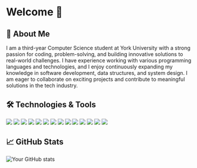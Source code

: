 # Welcome 👋

## 🚀 About Me
I am a third-year Computer Science student at York University with a strong passion for coding, problem-solving, and building innovative solutions to real-world challenges. I have experience working with various programming languages and technologies, and I enjoy continuously expanding my knowledge in software development, data structures, and system design. I am eager to collaborate on exciting projects and contribute to meaningful solutions in the tech industry.


## 🛠️ Technologies & Tools  

<p align="left">
  <img src="https://img.shields.io/badge/Java-ED8B00?style=for-the-badge&logo=java&logoColor=white" />
  <img src="https://img.shields.io/badge/Python-3776AB?style=for-the-badge&logo=python&logoColor=white" />
  <img src="https://img.shields.io/badge/JavaScript-F7DF1E?style=for-the-badge&logo=javascript&logoColor=black" />
  <img src="https://img.shields.io/badge/C-00599C?style=for-the-badge&logo=c&logoColor=white" />
  <img src="https://img.shields.io/badge/HTML-E34F26?style=for-the-badge&logo=html5&logoColor=white" />
  <img src="https://img.shields.io/badge/CSS-1572B6?style=for-the-badge&logo=css3&logoColor=white" />
  <img src="https://img.shields.io/badge/XML-808080?style=for-the-badge&logo=xml&logoColor=white" />
  <img src="https://img.shields.io/badge/SQL-4479A1?style=for-the-badge&logo=mysql&logoColor=white" />
  <img src="https://img.shields.io/badge/Shell_Scripting-4EAA25?style=for-the-badge&logo=gnu-bash&logoColor=white" />
  <img src="https://img.shields.io/badge/VBA-217346?style=for-the-badge&logo=microsoft-excel&logoColor=white" />
  <img src="https://img.shields.io/badge/React-20232A?style=for-the-badge&logo=react&logoColor=61DAFB" />
  <img src="https://img.shields.io/badge/Figma-F24E1E?style=for-the-badge&logo=figma&logoColor=white" />
  <img src="https://img.shields.io/badge/Postman-FF6C37?style=for-the-badge&logo=postman&logoColor=white" />
  <img src="https://img.shields.io/badge/Node.js-43853D?style=for-the-badge&logo=node.js&logoColor=white" />
</p>


## 📈 GitHub Stats
![Your GitHub stats](https://github-readme-stats.vercel.app/api?username=Navid's&show_icons=true&theme=dark)

